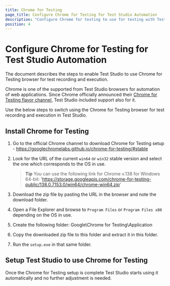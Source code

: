 ```yaml
---
title: Chrome for Testing
page_title: Configure Chrome for Testing for Test Studio Automation
description: "Configure Chrome for testing to use for testing with Test Studio. Prerequisites for testing against Chrome with Test Studio. Install Chrome extension for Test Studio testing."
position: 4
---
```


# Configure Chrome for Testing for Test Studio Automation 

The document describes the steps to enable Test Studio to use Chrome for Testing browser for test recording and execution.

Chrome is one of the supported from Test Studio browsers for automation of web applications. Since Chrome officially announced their <a href="https://developer.chrome.com/blog/chrome-for-testing" target="_blank">Chrome for Testing flavor channel</a>, Test Studio included support also for it. 

Use the below steps to switch using the Chrome for Testing browser for test recording and execution in Test Studio.  

## Install Chrome for Testing

1. Go to the official Chrome channel to download Chrome for Testing setup - https://googlechromelabs.github.io/chrome-for-testing/#stable
2. Look for the URL of the current `win64` or `win32` stable version and select the one which corresponds to the OS in use.

    > __Tip__ You can use the following link for Chrome v.138 for Windows 64-bit: 'https://storage.googleapis.com/chrome-for-testing-public/138.0.7153.0/win64/chrome-win64.zip'

3. Download the zip file by pasting the URL in the browser and note the download folder.
4. Open a File Explorer and browse to `Program Files` or `Program Files x86` depending on the OS in use.
5. Create the following folder: Google\Chrome for Testing\Application
6. Copy the downloaded zip file to this folder and extract it in this folder.
7. Run the `setup.exe` in that same folder.

## Setup Test Studio to use Chrome for Testing

Once the Chrome for Testing setup is complete Test Studio starts using it automatically and no further adjustment is needed. 


<script>
window.addEventListener('DOMContentLoaded', function () {
$(".toggle_container").hide();
    
    $("p.trigger").click(function(e){
        e.preventDefault();
        $(this).toggleClass("active").next().slideToggle("normal");
		$(this).find('#d').text(function (i, oldText) {
        return $.trim(oldText) == '+' ? '-' : '+';
		});
		
    });
    });
</script>
